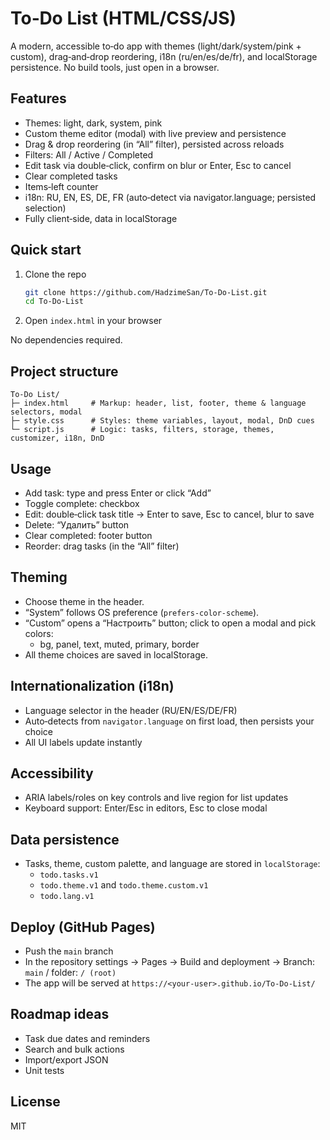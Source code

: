 # To‑Do List (HTML/CSS/JS)

A modern, accessible to‑do app with themes (light/dark/system/pink + custom), drag‑and‑drop reordering, i18n (ru/en/es/de/fr), and localStorage persistence. No build tools, just open in a browser.

## Features
- Themes: light, dark, system, pink
- Custom theme editor (modal) with live preview and persistence
- Drag & drop reordering (in “All” filter), persisted across reloads
- Filters: All / Active / Completed
- Edit task via double‑click, confirm on blur or Enter, Esc to cancel
- Clear completed tasks
- Items‑left counter
- i18n: RU, EN, ES, DE, FR (auto‑detect via navigator.language; persisted selection)
- Fully client‑side, data in localStorage

## Quick start
1. Clone the repo
   ```bash
   git clone https://github.com/HadzimeSan/To-Do-List.git
   cd To-Do-List
   ```
2. Open `index.html` in your browser

No dependencies required.

## Project structure
```
To-Do List/
├─ index.html     # Markup: header, list, footer, theme & language selectors, modal
├─ style.css      # Styles: theme variables, layout, modal, DnD cues
└─ script.js      # Logic: tasks, filters, storage, themes, customizer, i18n, DnD
```

## Usage
- Add task: type and press Enter or click “Add”
- Toggle complete: checkbox
- Edit: double‑click task title → Enter to save, Esc to cancel, blur to save
- Delete: “Удалить” button
- Clear completed: footer button
- Reorder: drag tasks (in the “All” filter)

## Theming
- Choose theme in the header.
- “System” follows OS preference (`prefers-color-scheme`).
- “Custom” opens a “Настроить” button; click to open a modal and pick colors:
  - bg, panel, text, muted, primary, border
- All theme choices are saved in localStorage.

## Internationalization (i18n)
- Language selector in the header (RU/EN/ES/DE/FR)
- Auto‑detects from `navigator.language` on first load, then persists your choice
- All UI labels update instantly

## Accessibility
- ARIA labels/roles on key controls and live region for list updates
- Keyboard support: Enter/Esc in editors, Esc to close modal

## Data persistence
- Tasks, theme, custom palette, and language are stored in `localStorage`:
  - `todo.tasks.v1`
  - `todo.theme.v1` and `todo.theme.custom.v1`
  - `todo.lang.v1`

## Deploy (GitHub Pages)
- Push the `main` branch
- In the repository settings → Pages → Build and deployment → Branch: `main` / folder: `/ (root)`
- The app will be served at `https://<your-user>.github.io/To-Do-List/`

## Roadmap ideas
- Task due dates and reminders
- Search and bulk actions
- Import/export JSON
- Unit tests

## License
MIT



